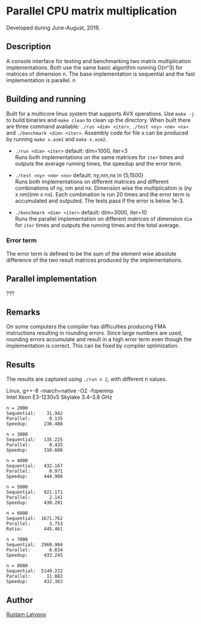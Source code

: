 ﻿# Parallel CPU matrix multiplication 

Developed during June-August, 2019.


## Description

A console interface for testing and benchmarking two matrix multiplication implementations. Both use the same basic algorithm running O(n^3) for matrices of dimension n. The base implementation is sequential and the fast implementation is parallel. n


## Building and running

Built for a multicore linux system that supports AVX operations. Use `make -j` to build binaries and `make clean` to clean up the directory. When built there are three command available: `./run <dim> <iter>`, `./test <ny> <nm> <nx>` and `./benchmark <dim> <iter>`. Assembly code for file x can be produced by running `make x.asm1` and `make x.asm2`.

- `./run <dim> <iter>` default: dim=1000, iter=3 <br/>
Runs both implementations on the same matrices for `iter` times and outputs the average running times, the speedup and the error term.

- `./test <ny> <nm> <nx>` default: ny,nm,nx in {5,1500} <br/>
Runs both implementations on different matrices and different combinations of ny, nm and nx. Dimension wise the multiplication is (ny x nm)(nm x nx). Each combination is run 20 times and the error term is accumulated and outputed. The tests pass if the error is below 1e-3. 

- `./benchmark <dim> <iter>` default: dim=3000, iter=10 <br/>
Runs the parallel implementation on different matrices of dimension `dim` for `iter` times and outputs the running times and the total average.

### Error term
The error term is defined to be the sum of the element wise absolute difference of the two result matrices produced by the implementations.


## Parallel implementation
???


## Remarks
On some computers the compiler has difficulties producing FMA instructions resulting in rounding errors. Since large numbers are used, rounding errors accumulate and result in a high error term even though the implementation is correct. This can be fixed by compiler optimization. 


## Results
The results are captured using `./run n 2`, with different n values. 

Linux, g++-8 -march=native -O2 -fopenmp <br/>
Intel Xeon E3-1230v5 Skylake 3.4–3.8 GHz

```
n = 2000
Sequential:    31.942 
Parallel:       0.135
Speedup:      236.488

n = 3000
Sequential:   135.225 
Parallel:       0.435 
Speedup:      310.608

n = 4000
Sequential:   432.167 
Parallel:       0.971 
Speedup:      444.986

n = 5000
Sequential:   921.171 
Parallel:       2.141 
Speedup:      430.281

n = 6000
Sequential:  1671.762 
Parallel:       3.753 
Ratio:        445.461

n = 7000
Sequential:  2960.984 
Parallel:       6.834 
Speedup:      433.245 

n = 8000
Sequential:  5149.222 
Parallel:      11.882 
Speedup:      432.363 
```

## Author

[Rustam Latypov](mailto:rustam.latypov@aalto.fi)

